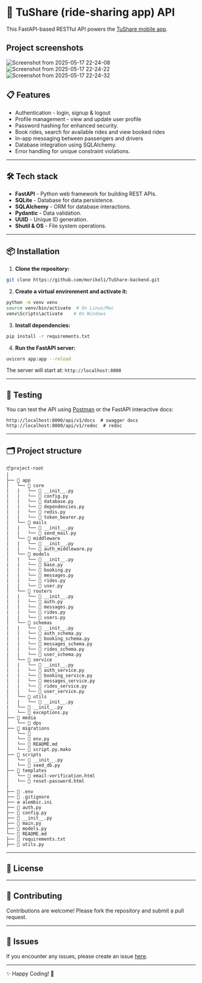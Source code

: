 # 🚀 TuShare (ride-sharing app) API
This FastAPI-based RESTful API powers the [TuShare mobile app](https://github.com/morikeli/TuShare).

## Project screenshots
![Screenshot from 2025-05-17 22-24-08](https://github.com/user-attachments/assets/d5e084bd-2370-4b2d-8197-9e8119e6f489)
![Screenshot from 2025-05-17 22-24-22](https://github.com/user-attachments/assets/c9bce08f-efb0-427c-b9c3-6c3a6c7dd268)
![Screenshot from 2025-05-17 22-24-32](https://github.com/user-attachments/assets/2510f77c-f8f1-44bb-9612-a42c6229c5c9)


## 📋 Features

- Authentication - login, signup & logout
- Profile management - view and update user profile
- Password hashing for enhanced security.
- Book rides, search for available rides and view booked rides
- In-app messaging between passengers and drivers
- Database integration using SQLAlchemy.
- Error handling for unique constraint violations.

---

## 🛠️ Tech stack

- **FastAPI** - Python web framework for building REST APIs.
- **SQLite** - Database for data persistence.
- **SQLAlchemy** - ORM for database interactions.
- **Pydantic** - Data validation.
- **UUID** - Unique ID generation.
- **Shutil & OS** - File system operations.

---

## 📦 Installation

1. **Clone the repository:**

```bash
git clone https://github.com/morikeli/TuShare-backend.git
```

2. **Create a virtual environment and activate it:**

```bash
python -m venv venv
source venv/bin/activate  # On Linux/Mac
venv\Scripts\activate    # On Windows
```

3. **Install dependencies:**

```bash
pip install -r requirements.txt
```

4. **Run the FastAPI server:**

```bash
uvicorn app:app --reload
```

The server will start at: `http://localhost:8000`

---

## 🧪 Testing

You can test the API using [Postman](https://www.postman.com/) or the FastAPI interactive docs:

```
http://localhost:8000/api/v1/docs  # swagger docs
http://localhost:8000/api/v1/redoc  # redoc

```

---

## 🗂️ Project structure

```
📦project-root
│
├── 📂 app
│   └── 📂 core
|   |   └── 📄 __init__.py
|   |   └── 📄 config.py
|   |   └── 📄 database.py
|   |   └── 📄 dependencies.py
|   |   └── 📄 redis.py
|   |   └── 📄 token_bearer.py
│   └── 📂 mails
|   |   └── 📄 __init__.py
|   |   └── 📄 send_mail.py
│   └── 📂 middleware
|   |   └── 📄 __init__.py
|   |   └── 📄 auth_middleware.py
│   └── 📂 models
|   |   └── 📄 __init__.py
|   |   └── 📄 base.py
|   |   └── 📄 booking.py
|   |   └── 📄 messages.py
|   |   └── 📄 rides.py
|   |   └── 📄 user.py
│   └── 📂 routers
|   |   └── 📄 __init__.py
|   |   └── 📄 auth.py
|   |   └── 📄 messages.py
|   |   └── 📄 rides.py
|   |   └── 📄 users.py
│   └── 📂 schemas
|   |   └── 📄 __init__.py
|   |   └── 📄 auth_schema.py
|   |   └── 📄 booking_schema.py
|   |   └── 📄 messages_schema.py
|   |   └── 📄 rides_schema.py
|   |   └── 📄 user_schema.py
│   └── 📂 service
|   |   └── 📄 __init__.py
|   |   └── 📄 auth_service.py
|   |   └── 📄 booking_service.py
|   |   └── 📄 messages_service.py
|   |   └── 📄 rides_service.py
|   |   └── 📄 user_service.py
│   └── 📂 utils
|   |   └── 📄 __init__.py
|   └── 📄 __init__.py
|   └── 📄 exceptions.py
├── 📂 media
│   └── 📂 dps
├── 📄 migrations
│   └── 📄 
│   └── 📄 env.py
│   └── 📄 README.md
│   └── 📄 script.py.mako
├── 📄 scripts
│   └── 📄 __init__.py
│   └── 📄 seed_db.py
├── 📄 templates
│   └── 📄 email-verification.html
│   └── 📄 reset-password.html
|
├── 📄 .env
├── 📄 .gitignore
├── ⚙️ alembic.ini
├── 📄 auth.py
├── 📄 config.py
├── 📄 __init__.py
├── 📄 main.py
├── 📄 models.py
└── 📄 README.md
├── 📄 requirements.txt
├── 📄 utils.py
```

---

## 📌 License

---

## 🤝 Contributing

Contributions are welcome! Please fork the repository and submit a pull request.

---

## 🐛 Issues

If you encounter any issues, please create an issue [here](https://github.com/morikeli/TuShare-backend/issues).

---

✨ Happy Coding! 🚀

